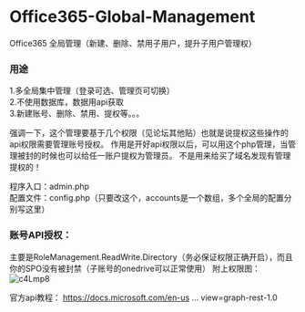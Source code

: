 # Office365-Global-Management
Office365 全局管理（新建、删除、禁用子用户，提升子用户管理权）

### 用途
1.多全局集中管理（登录可选、管理页可切换）  
2.不使用数据库，数据用api获取  
3.新建账号、删除、禁用、提权等。。。

强调一下，这个管理要基于几个权限（见论坛其他贴）也就是说提权这些操作的api权限需要管理账号授权。
作用是开好api权限以后，可以用这个php管理，当管理被封的时候也可以给任一账户提权为管理员。
不是用来给买了域名发现有管理提权的！

程序入口：admin.php  
配置文件：config.php（只要改这个，accounts是一个数组，多个全局的配置分别写这里）  

### 账号API授权：
主要是RoleManagement.ReadWrite.Directory（务必保证权限正确开启），而且你的SPO没有被封禁（子账号的onedrive可以正常使用）
附上权限图：
![c4Lmp8](https://user-images.githubusercontent.com/68975045/116994043-d339f080-ad0a-11eb-9821-595d4b2e9c5e.jpg)


官方api教程：
        https://docs.microsoft.com/en-us ... view=graph-rest-1.0

